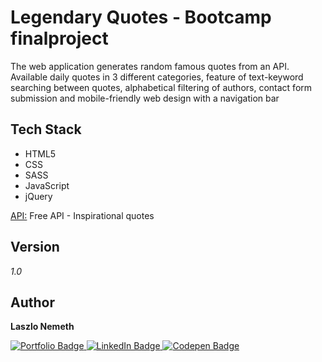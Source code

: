 # Legendary Quotes - Bootcamp finalproject

The web application generates random famous quotes from an API. Available daily quotes in 3 different categories, feature of text-keyword searching between quotes, alphabetical filtering of authors, contact form submission and mobile-friendly web design with a navigation bar

## Tech Stack

- HTML5
- CSS
- SASS
- JavaScript
- jQuery

[API:](https://type.fit/api/quotes) Free API - Inspirational quotes 
## Version

*1.0* 
## Author

<b>Laszlo Nemeth</b>

<div id="badges">
  <a href="https://lac0220.github.io/lac0220/">
    <img src="https://img.shields.io/badge/Portfolio-red?style=for-the-badge&logo=logoColor=white" alt="Portfolio Badge"/>
  </a>
  <a href="https://www.linkedin.com/in/nemeth0220">
    <img src="https://img.shields.io/badge/LinkedIn-blue?style=for-the-badge&logo=linkedin&logoColor=white" alt="LinkedIn Badge"/>
  </a>
  <a href="https://codepen.io/lac0220/">
    <img src="https://img.shields.io/badge/Codepen-black?style=for-the-badge&logo=codepen&logoColor=white" alt="Codepen Badge"/>
  </a>
</div>
